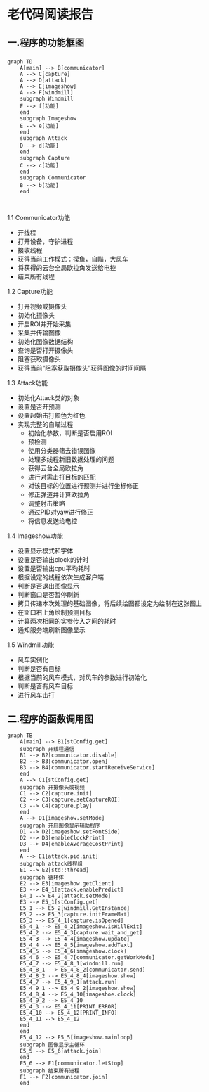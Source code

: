 # 老代码阅读报告

## 一.程序的功能框图

### 

```mermaid
graph TD
	A[main] --> B[communicator]
	A --> C[capture]
	A --> D[attack]
	A --> E[imageshow]
	A --> F[windmill]
	subgraph Windmill
	F --> f[功能]
	end
	subgraph Imageshow
	E --> e[功能]
	end
	subgraph Attack
	D --> d[功能]
	end
	subgraph Capture
	C --> c[功能]
	end
	subgraph Communicator
	B --> b[功能]
	end
	
	

```

1.1 Communicator功能

- 开线程
- 打开设备，守护进程
- 接收线程
- 获得当前工作模式：摸鱼，自瞄，大风车
- 将获得的云台全局欧拉角发送给电控
- 结束所有线程

1.2 Capture功能

- 打开视频或摄像头
- 初始化摄像头
- 开启ROI并开始采集
- 采集并传输图像
- 初始化图像数据结构
- 查询是否打开摄像头
- 阻塞获取摄像头
- 获得当前“阻塞获取摄像头”获得图像的时间间隔

1.3 Attack功能

- 初始化Attack类的对象
- 设置是否开预测
- 设置起始击打颜色为红色
- 实现完整的自瞄过程
  - 初始化参数，判断是否启用ROI
  - 预检测
  - 使用分类器筛去错误图像
  - 处理多线程新旧数据处理的问题
  - 获得云台全局欧拉角
  - 进行对需击打目标的匹配
  - 对该目标的位置进行预测并进行坐标修正
  - 修正弹道并计算欧拉角
  - 调整射击策略
  - 通过PID对yaw进行修正
  - 将信息发送给电控

1.4 Imageshow功能

- 设置显示模式和字体
- 设置是否输出clock的计时
- 设置是否输出cpu平均耗时
- 根据设定的线程依次生成客户端
- 判断是否退出图像显示
- 判断窗口是否暂停刷新
- 拷贝传递本次处理的基础图像，将后续绘图都设定为绘制在这张图上
- 在窗口右上角绘制预测目标
- 计算两次相同的实参传入之间的耗时
- 通知服务端刷新图像显示

1.5 Windmill功能

- 风车实例化
- 判断是否有目标
- 根据当前的风车模式，对风车的参数进行初始化
- 判断是否有风车目标
- 进行风车击打

## 二.程序的函数调用图

```mermaid
graph TB
	A[main] --> B1[stConfig.get]
	subgraph 开线程通信
	B1 --> B2[communicator.disable]
	B2 --> B3[communicator.open]
	B3 --> B4[communicator.startReceiveService]
	end
	A --> C1[stConfig.get]
	subgraph 开摄像头或视频
	C1 --> C2[capture.init]
	C2 --> C3[capture.setCaptureROI]
	C3 --> C4[capture.play]
	end
	A --> D1[imageshow.setMode]
	subgraph 开启图像显示辅助程序
	D1 --> D2[imageshow.setFontSide]
	D2 --> D3[enableClockPrint]
	D3 --> D4[enableAverageCostPrint]
	end
	A --> E1[attack.pid.init]
	subgraph attack线程组
	E1 --> E2[std::thread]
	subgraph 循环体
	E2 --> E3[imageshow.getClient]
	E3 --> E4_1[attack.enablePredict]
	E4_1 --> E4_2[attack.setMode]
	E3 --> E5_1[stConfig.get]
	E5_1 --> E5_2[windmill.GetInstance]
	E5_2 --> E5_3[capture.initFrameMat]
	E5_3 --> E5_4_1[capture.isOpened]
	E5_4_1 --> E5_4_2[imageshow.isWillExit]
	E5_4_2 --> E5_4_3[capture.wait_and_get]
	E5_4_3 --> E5_4_4[imageshow.update]
	E5_4_4 --> E5_4_5[imageshow.addText]
	E5_4_5 --> E5_4_6[imageshow.clock]
	E5_4_6 --> E5_4_7[communicator.getWorkMode]
	E5_4_7 --> E5_4_8_1[windmill.run]
	E5_4_8_1 --> E5_4_8_2[communicator.send]
	E5_4_8_2 --> E5_4_8_4[imageshow.show]
	E5_4_7 --> E5_4_9_1[attack.run]
	E5_4_9_1 --> E5_4_9_2[imageshow.show]
	E5_4_8_4 --> E5_4_10[imageshoe.clock]
	E5_4_9_2 --> E5_4_10
	E5_4_3 --> E5_4_11[PRINT_ERROR]
	E5_4_10 --> E5_4_12[PRINT_INFO]
	E5_4_11 --> E5_4_12
	end
	end
	E5_4_12 --> E5_5[imageshow.mainloop]
	subgraph 图像显示主循环
	E5_5 --> E5_6[attack.join]
	end
	E5_6 --> F1[communicator.letStop]
	subgraph 结束所有进程
	F1 --> F2[communicator.join]
	end
```

